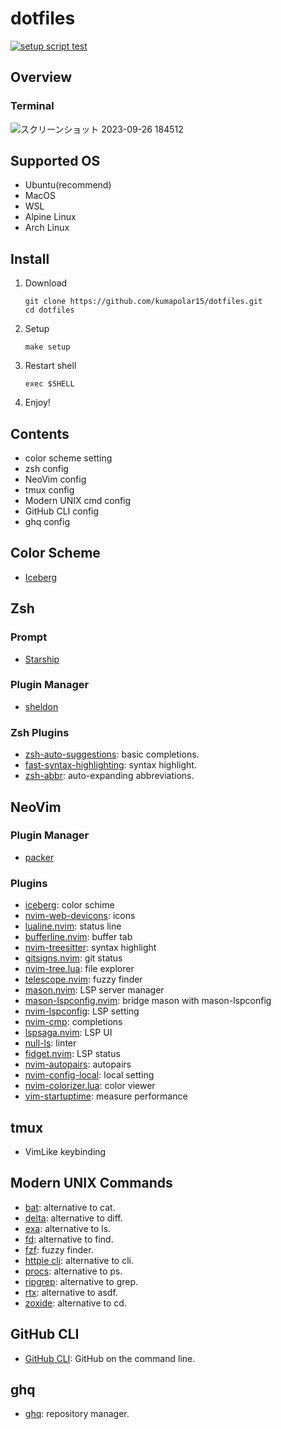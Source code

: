 # dotfiles

[![setup script test](https://github.com/kumapolar15/dotfiles/actions/workflows/setup-test.yml/badge.svg)](https://github.com/kumapolar15/dotfiles/actions/workflows/setup-test.yml)

## Overview

### Terminal

![スクリーンショット 2023-09-26 184512](https://github.com/kumapolar15/dotfiles/assets/129534535/b4c9d02c-f757-46c9-ae04-caee1a5c2ec1)

## Supported OS

- Ubuntu(recommend)
- MacOS
- WSL
- Alpine Linux
- Arch Linux

## Install

1. Download

   ```shell
   git clone https://github.com/kumapolar15/dotfiles.git
   cd dotfiles
   ```

2. Setup

   ```shell
   make setup
   ```

3. Restart shell

   ```shell
   exec $SHELL
   ```

4. Enjoy!

## Contents

- color scheme setting
- zsh config
- NeoVim config
- tmux config
- Modern UNIX cmd config
- GitHub CLI config
- ghq config

## Color Scheme

- [Iceberg](https://github.com/cocopon/iceberg.vim/tree/master)

## Zsh

### Prompt

- [Starship](https://github.com/starship/starship)

### Plugin Manager

- [sheldon](https://github.com/rossmacarthur/sheldon)

### Zsh Plugins

- [zsh-auto-suggestions](https://github.com/zsh-users/zsh-autosuggestions): basic completions.
- [fast-syntax-highlighting](https://github.com/zdharma-continuum/fast-syntax-highlighting): syntax highlight.
- [zsh-abbr](https://github.com/olets/zsh-abbr): auto-expanding abbreviations.

## NeoVim

### Plugin Manager

- [packer](https://github.com/wbthomason/packer.nvim)

### Plugins

- [iceberg](): color schime
- [nvim-web-devicons](): icons
- [lualine.nvim](): status line
- [bufferline.nvim](): buffer tab
- [nvim-treesitter](): syntax highlight
- [gitsigns.nvim](): git status
- [nvim-tree.lua](): file explorer
- [telescope.nvim](): fuzzy finder
- [mason.nvim](): LSP server manager
- [mason-lspconfig.nvim](): bridge mason with mason-lspconfig
- [nvim-lspconfig](): LSP setting
- [nvim-cmp](): completions
- [lspsaga.nvim](): LSP UI
- [null-ls](): linter
- [fidget.nvim](): LSP status
- [nvim-autopairs](): autopairs
- [nvim-config-local](): local setting
- [nvim-colorizer.lua](): color viewer
- [vim-startuptime](): measure performance

## tmux

- VimLike keybinding

## Modern UNIX Commands

- [bat](https://github.com/sharkdp/bat): alternative to cat.
- [delta](https://github.com/dandavison/delta): alternative to diff.
- [exa](https://github.com/ogham/exa): alternative to ls.
- [fd](https://github.com/sharkdp/fd): alternative to find.
- [fzf](https://github.com/junegunn/fzf): fuzzy finder.
- [httpie cli](https://github.com/httpie/cli): alternative to cli.
- [procs](https://github.com/dalance/procs): alternative to ps.
- [ripgrep](https://github.com/BurntSushi/ripgrep): alternative to grep.
- [rtx](https://github.com/jdx/rtx): alternative to asdf.
- [zoxide](https://github.com/ajeetdsouza/zoxide): alternative to cd.

## GitHub CLI

- [GitHub CLI](https://github.com/cli/cli): GitHub on the command line.

## ghq

- [ghq](https://github.com/x-motemen/ghq): repository manager.
